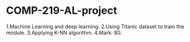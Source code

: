 # COMP-219-AL-project
1.Machine Learning and deep learning.
2.Using Titanic dataset to train the module.
3.Applying K-NN algorithm.
4.Mark: 80.
